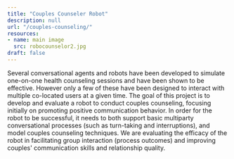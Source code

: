 ```yaml
---
title: "Couples Counseler Robot"
description: null
url: "/couples-counseling/"
resources:
- name: main image
  src: robocounselor2.jpg
draft: false
---
```


Several conversational agents and robots have been developed to simulate one-on-one health counseling sessions and have been shown to be effective.
However only a few of these have been designed to interact with multiple co-located users at a given time.
The goal of this project is to develop and evaluate a robot to conduct  couples counseling, focusing
initially on promoting positive communication behavior.
In order for the robot to be successful, it needs to both support basic multiparty conversational processes (such as turn-taking and interruptions), and
model couples counseling techniques.
We are evaluating the efficacy of the robot in facilitating group interaction (process outcomes) and improving
couples' communication skills and relationship quality.

